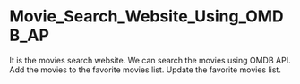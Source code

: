 # Movie_Search_Website_Using_OMDB_AP
It is the movies search website. We can search the movies using OMDB API. Add the movies to the favorite movies list. Update the favorite movies list. 
